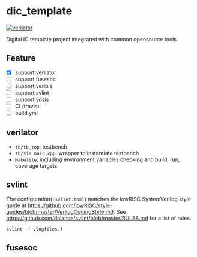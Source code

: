 # dic_template

[![verilator](https://github.com/qian-gu/dic_template/actions/workflows/verilator.yml/badge.svg?branch=main)](https://github.com/qian-gu/dic_template/actions/workflows/verilator.yml)

Digital IC template project integrated with common opensource tools.

## Feature

- [x] support verilator
- [ ] support fusesoc
- [ ] support verible
- [ ] support svlint
- [ ] support yosis
- [ ] CI (travis)
- [ ] build.yml

## verilator

- `tb/tb_top`: testbench
- `tb/sim_main.cpp`: wrapper to instantiate testbench
- `Makefile`: including environment variables checking and build, run, coverage targets

## svlint

The configuration(`.svlint.toml`) matches the lowRISC SystemVerilog style guide at
https://github.com/lowRISC/style-guides/blob/master/VerilogCodingStyle.md.
See https://github.com/dalance/svlint/blob/master/RULES.md for a list of rules.

```sh
svlint -f vlogfiles.f
```

## fusesoc
